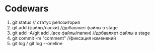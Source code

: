 # Codewars

1) git status                              // статус репозитория 
2) git add (файлы/папки)                   //добавляет файлы в stage
3) git add -A/git add .(все файлы/папки)   //добавляет файлы в stage
4) git commit -m "comment"                 //фиксация изменений 
5) git log / git log --oneline